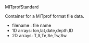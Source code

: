 MITprofStandard

Container for a MITprof format file data.

  * filename : file name
  * 1D arrays: lon,lat,date,depth,ID
  * 2D arrays: T,S,Te,Se,Tw,Sw
